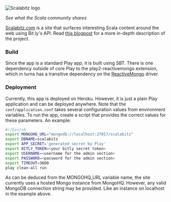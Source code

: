 
![Scalabitz logo](https://raw.github.com/sandermak/scalabitz/master/public/images/scalabitz_logo.png)
   
_See what the Scala community shares_

[Scalabitz.com](http://scalabitz.com) is a site that surfaces interesting Scala content around the web using Bit.ly's API. Read [this blogpost](http://branchandbound.net/blog/data/2013/05/launching-scalabitz/) for a more in-depth description of the project.

### Build
Since the app is a standard Play app, it is built using SBT. There is one dependency outside of core Play to the play2-reactivemongo extension, which in turns has a transitive dependency on the [ReactiveMongo](http://reactivemongo.org) driver. 

### Deployment
Currently, this app is deployed on Heroku. However, it is just a plain Play application and can be deployed anywhere. Note that the ```conf/application.conf``` takes several configuration values from environment variables. To run the app, create a script that provides the correct values for these parameters. An example:

```sh
#!/bin/sh
export MONGOHQ_URL="mongodb://localhost:27017/scalabitz"
export DBNAME=scalabitz
export APP_SECRET='generated secret by Play'
export BITLY_TOKEN=<your bitly secret token>
export USERNAME=<username for the admin section>
export PASSWORD=<password for the admin section>
export TIMEOUT=3600
play clean-all run 
```

As can be deduced from the MONGOHQ_URL variable name, the site currently uses a hosted Mongo instance from MongoHQ. However, any valid MongoDB connection string may be provided. Like an instance on localhost in the example above.